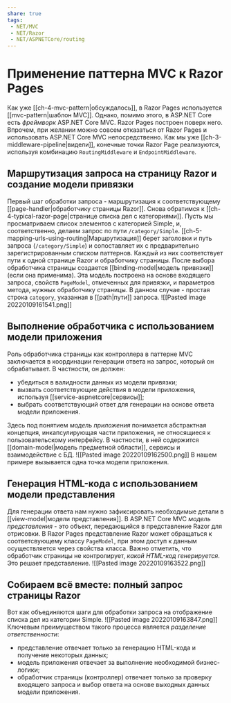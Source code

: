 ```yaml
---
share: true
tags:
 - NET/MVC
 - NET/Razor
 - NET/ASPNETCore/routing
---
```

# Применение паттерна MVC к Razor Pages
Как уже [[ch-4-mvc-pattern|обсуждалось]], в Razor Pages используется [[mvc-pattern|шаблон MVC]]. Однако, помимо этого, в ASP.NET Core есть *фреймворк* ASP.NET Core MVC. Razor Pages построен поверх него. Впрочем, при желании можно совсем отказаться от Razor Pages и использовать ASP.NET Core MVC непосредственно.
Как мы уже [[ch-3-middleware-pipeline|видели]], конечные точки Razor Page реализуются, используя комбинацию `RoutingMiddleware` и `EndpointMiddleware`.
## Маршрутизация запроса на страницу Razor и создание модели привязки
Первый шаг обработки запроса - маршрутизация к соответствующему [[page-handler|обработчику страницы Razor]]. Снова обратимся к [[ch-4-typical-razor-page|странице списка дел с категориями]]. Пусть мы просматриваем список элементов с категорией Simple, и, соответственно, делаем запрос по пути `/category/Simple`.
[[ch-5-mapping-urls-using-routing|Маршрутизация]] берет заголовки и путь запроса (`/category/Simple`) и сопоставляет их с предварительно зарегистрированным списком паттернов. Каждый из них соответствует пути к одной странице Razor и обработчику страницы.
После выбора обработчика страницы создается [[binding-model|модель привязки]] (если она применима). Эта модель построена на основе входящего запроса, свойств `PageModel`, отмеченных для привязки, и параметров метода, нужных обработчику страницы. В данном случае - простая строка `category`, указанная в [[path|пути]] запроса.
![[Pasted image 20220109161541.png]]
## Выполнение обработчика с использованием модели приложения
Роль обработчика страницы как контроллера в паттерне MVC заключается в координации генерации ответа на запрос, который он обрабатывает. В частности, он должен:
- убедиться в валидности данных из модели привязки;
- вызвать соответствующие действия в модели приложения, используя [[service-aspnetcore|сервисы]];
- выбрать соответствующий ответ для генерации на основе ответа модели приложения.

Здесь под понятием *модель приложения* понимается абстрактная концепция, инкапсулирующая части приложения, не относящиеся к пользовательскому интерфейсу. В частности, в ней содержится [[domain-model|модель предметной области]], сервисы и взаимодействие с БД.
![[Pasted image 20220109162500.png]]
В нашем примере вызывается одна точка модели приложения.
## Генерация HTML-кода с использованием модели представления
Для генерации ответа нам нужно зафиксировать необходимые детали в [[view-model|модели представления]]. В ASP.NET Core MVC *модель представления* - это объект, передающийся в представление Razor для отрисовки. В Razor Pages представление Razor может обращаться к соответсвующему классу `PageModel`, при этом доступ к данным осуществляется через свойства класса.
Важно отметить, что обработчик страницы не контролирует, *какой HTML-код генерируется*. Это решает представление.
![[Pasted image 20220109163522.png]]
## Собираем всё вместе: полный запрос страницы Razor
Вот как объединяются шаги для обработки запроса на отображение списка дел из категории Simple.
![[Pasted image 20220109163847.png]]
Ключевым преимуществом такого процесса является *разделение ответственности*:
- представление отвечает только за генерацию HTML-кода и получение некоторых данных;
- модель приложения отвечает за выполнение необходимой бизнес-логики;
- обработчик страницы (контроллер) отвечает только за проверку входящего запроса и выбор ответа на основе выходных данных модели приложения.